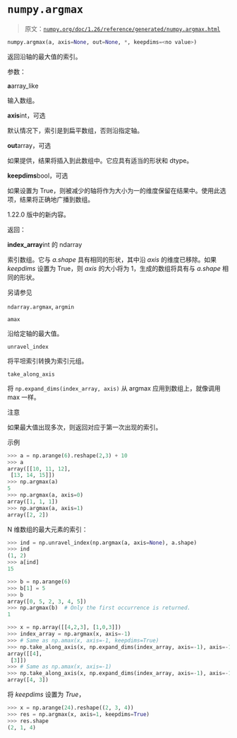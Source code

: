 # `numpy.argmax`

> 原文：[`numpy.org/doc/1.26/reference/generated/numpy.argmax.html`](https://numpy.org/doc/1.26/reference/generated/numpy.argmax.html)

```py
numpy.argmax(a, axis=None, out=None, *, keepdims=<no value>)
```

返回沿轴的最大值的索引。

参数：

**a**array_like

输入数组。

**axis**int，可选

默认情况下，索引是到扁平数组，否则沿指定轴。

**out**array，可选

如果提供，结果将插入到此数组中。它应具有适当的形状和 dtype。

**keepdims**bool，可选

如果设置为 True，则被减少的轴将作为大小为一的维度保留在结果中。使用此选项，结果将正确地广播到数组。

1.22.0 版中的新内容。

返回：

**index_array**int 的 ndarray

索引数组。它与 *a.shape* 具有相同的形状，其中沿 *axis* 的维度已移除。如果 *keepdims* 设置为 True，则 *axis* 的大小将为 1，生成的数组将具有与 *a.shape* 相同的形状。

另请参见

`ndarray.argmax`, `argmin`

`amax`

沿给定轴的最大值。

`unravel_index`

将平坦索引转换为索引元组。

`take_along_axis`

将 `np.expand_dims(index_array, axis)` 从 argmax 应用到数组上，就像调用 max 一样。

注意

如果最大值出现多次，则返回对应于第一次出现的索引。

示例

```py
>>> a = np.arange(6).reshape(2,3) + 10
>>> a
array([[10, 11, 12],
 [13, 14, 15]])
>>> np.argmax(a)
5
>>> np.argmax(a, axis=0)
array([1, 1, 1])
>>> np.argmax(a, axis=1)
array([2, 2]) 
```

N 维数组的最大元素的索引：

```py
>>> ind = np.unravel_index(np.argmax(a, axis=None), a.shape)
>>> ind
(1, 2)
>>> a[ind]
15 
```

```py
>>> b = np.arange(6)
>>> b[1] = 5
>>> b
array([0, 5, 2, 3, 4, 5])
>>> np.argmax(b)  # Only the first occurrence is returned.
1 
```

```py
>>> x = np.array([[4,2,3], [1,0,3]])
>>> index_array = np.argmax(x, axis=-1)
>>> # Same as np.amax(x, axis=-1, keepdims=True)
>>> np.take_along_axis(x, np.expand_dims(index_array, axis=-1), axis=-1)
array([[4],
 [3]])
>>> # Same as np.amax(x, axis=-1)
>>> np.take_along_axis(x, np.expand_dims(index_array, axis=-1), axis=-1).squeeze(axis=-1)
array([4, 3]) 
```

将 *keepdims* 设置为 *True*，

```py
>>> x = np.arange(24).reshape((2, 3, 4))
>>> res = np.argmax(x, axis=1, keepdims=True)
>>> res.shape
(2, 1, 4) 
```
